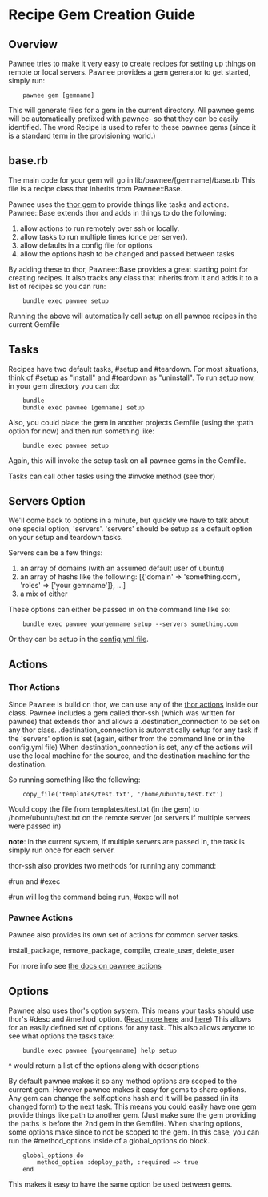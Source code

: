 # Recipe Gem Creation Guide

## Overview

Pawnee tries to make it very easy to create recipes for setting up things on remote or local servers.  Pawnee provides a gem generator to get started, simply run:

		pawnee gem [gemname]

This will generate files for a gem in the current directory.  All pawnee gems will be automatically prefixed with pawnee- so that they can be easily identified.  The word Recipe is used to refer to these pawnee gems (since it is a standard term in the provisioning world.)

## base.rb

The main code for your gem will go in lib/pawnee/[gemname]/base.rb  This file is a recipe class that inherits from Pawnee::Base.  

Pawnee uses the [thor gem](https://github.com/wycats/thor) to provide things like tasks and actions.  Pawnee::Base extends thor and adds in things to do the following:

1. allow actions to run remotely over ssh or locally.
2. allow tasks to run multiple times (once per server).
3. allow defaults in a config file for options
4. allow the options hash to be changed and passed between tasks

By adding these to thor, Pawnee::Base provides a great starting point for creating recipes.  It also tracks any class that inherits from it and adds it to a list of recipes so you can run:

		bundle exec pawnee setup
		
Running the above will automatically call setup on all pawnee recipes in the current Gemfile

## Tasks

Recipes have two default tasks, #setup and #teardown.  For most situations, think of #setup as "install" and #teardown as "uninstall".  To run setup now, in your gem directory you can do:

		bundle
		bundle exec pawnee [gemname] setup

Also, you could place the gem in another projects Gemfile (using the :path option for now) and then run something like:

		bundle exec pawnee setup

Again, this will invoke the setup task on all pawnee gems in the Gemfile.

Tasks can call other tasks using the #invoke method (see thor)

## Servers Option

We'll come back to options in a minute, but quickly we have to talk about one special option, 'servers'.  'servers' should be setup as a default option on your setup and teardown tasks.

Servers can be a few things:

1. an array of domains (with an assumed default user of ubuntu)
2. an array of hashs like the following:
		[{'domain' => 'something.com', 'roles' => ['your gemname']}, ...]
3. a mix of either

These options can either be passed in on the command line like so:

		bundle exec pawnee yourgemname setup --servers something.com

Or they can be setup in the [config.yml file](https://github.com/ryanstout/pawnee#config-file).

## Actions

### Thor Actions

Since Pawnee is build on thor, we can use any of the [thor actions](https://github.com/wycats/thor/wiki/Actions) inside our class.  Pawnee includes a gem called thor-ssh (which was written for pawnee) that extends thor and allows a .destination_connection to be set on any thor class.  .destination_connection is automatically setup for any task if the 'servers' option is set (again, either from the command line or in the config.yml file)  When destination_connection is set, any of the actions will use the local machine for the source, and the destination machine for the destination.

So running something like the following:

		copy_file('templates/test.txt', '/home/ubuntu/test.txt')

Would copy the file from templates/test.txt (in the gem) to /home/ubuntu/test.txt on the remote server (or servers if multiple servers were passed in)

**note**: in the current system, if multiple servers are passed in, the task is simply run once for each server.

thor-ssh also provides two methods for running any command:

 #run and #exec

 #run will log the command being run, #exec will not

### Pawnee Actions

Pawnee also provides its own set of actions for common server tasks.

install_package, remove_package, compile, create_user, delete_user

For more info see [the docs on pawnee actions](...)

## Options

Pawnee also uses thor's option system.  This means your tasks should use thor's #desc and #method_option.  ([Read more here](https://github.com/wycats/thor/wiki/Getting-Started) and [here](https://github.com/wycats/thor/wiki/Method-Options))  This allows for an easily defined set of options for any task.  This also allows anyone to see what options the tasks take:

		bundle exec pawnee [yourgemname] help setup
		
^ would return a list of the options along with descriptions

By default pawnee makes it so any method options are scoped to the current gem.  However pawnee makes it easy for gems to share options.  Any gem can change the self.options hash and it will be passed (in its changed form) to the next task.  This means you could easily have one gem provide things like path to another gem.  (Just make sure the gem providing the paths is before the 2nd gem in the Gemfile).  When sharing options, some options make since to not be scoped to the gem.  In this case, you can run the #method_options inside of a global_options do block.

		global_options do
			method_option :deploy_path, :required => true
		end

This makes it easy to have the same option be used between gems.

	
